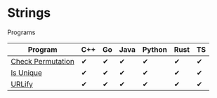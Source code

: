 # Strings

Programs

|Program|C++|Go|Java|Python|Rust|TS|
|--|--|--|--|--|--|--|
| [Check Permutation](./check_permutation)|✔  |✔  |✔  |✔  |✔  |✔  |
| [Is Unique](./is_unique)|✔  |✔  |✔  |✔  |✔  |✔  |
| [URLify](./urlify)|✔  |✔  |✔  |✔  |✔  |✔  |